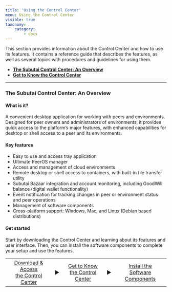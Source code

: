 ```yaml
---
title: 'Using the Control Center'
menu: Using the Control Center
visible: true
taxonomy:
    category:
        - docs
---
```


This section provides information about the Control Center and how to use its features. It contains a reference guide that describes the features, as well as several topics with procedures and guidelines for using them.

* **[The Subutai Control Center: An Overview](#overview)**
* **[Get to Know the Control Center](get-to-know)**

***

### <a id="overview"> </a> The Subutai Control Center: An Overview

#### What is it?

A convenient desktop application for working with peers and environments. Designed for peer owners and administrators of environments, it provides quick access to the platform’s major features, with enhanced capabilities for desktop or shell access to a peer and its environments.

#### Key features

* Easy to use and access tray application
* Ultimate PeerOS manager 
* Access and management of cloud environments 
* Remote desktop or shell access to containers, with built-in file transfer utility
* Subutai Bazaar integration and account monitoring, including GoodWill balance (digital wallet functionality)
* Event notification for tracking changes in peer or environment status and peer operations
* Management of software components
* Cross-platform support: Windows, Mac, and Linux (Debian based distributions)

#### Get started

Start by downloading the Control Center and learning about its features and user interface. Then, you can install the software components to complete your setup and use the features.

<table>
 <tr rowspan="2" align="center"> 
  <td> 
  <a href="https://github.com/subutai-io/documentation/wiki/Download-and-Access-the-Control-Center"> Download & Access <br>
the Control Center </a>
  </td>
  <td>▶️</td>
  <td> 
  <a href="https://github.com/subutai-io/documentation/wiki/Get-to-Know-the-Control-Center"> Get to Know <br> the
Control Center </a>
  </td>
  <td>▶️</td>
  <td>
  <a href="https://github.com/subutai-io/documentation/wiki/Install-or-Update-Software-Components"> Install the <br> Software Components </a>
  </td>
 </tr>
</table>

